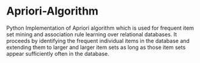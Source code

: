 # Apriori-Algorithm

Python Implementation of Apriori algorithm which is used for frequent item set mining and association rule learning over relational databases. It proceeds by identifying the frequent individual items in the database and extending them to larger and larger item sets as long as those item sets appear sufficiently often in the database.
